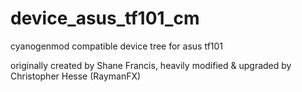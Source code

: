 device_asus_tf101_cm
====================

cyanogenmod compatible device tree for asus tf101

originally created by Shane Francis, heavily modified & upgraded by Christopher Hesse (RaymanFX)